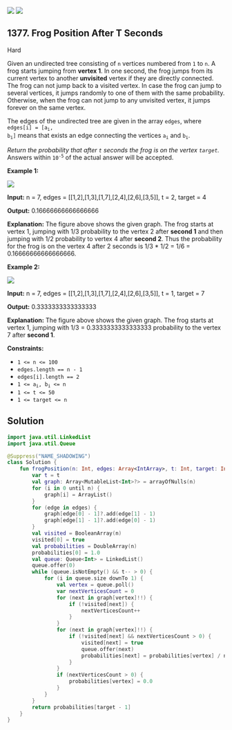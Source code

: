 [![](https://img.shields.io/github/stars/javadev/LeetCode-in-Kotlin?label=Stars&style=flat-square)](https://github.com/javadev/LeetCode-in-Kotlin)
[![](https://img.shields.io/github/forks/javadev/LeetCode-in-Kotlin?label=Fork%20me%20on%20GitHub%20&style=flat-square)](https://github.com/javadev/LeetCode-in-Kotlin/fork)

## 1377\. Frog Position After T Seconds

Hard

Given an undirected tree consisting of `n` vertices numbered from `1` to `n`. A frog starts jumping from **vertex 1**. In one second, the frog jumps from its current vertex to another **unvisited** vertex if they are directly connected. The frog can not jump back to a visited vertex. In case the frog can jump to several vertices, it jumps randomly to one of them with the same probability. Otherwise, when the frog can not jump to any unvisited vertex, it jumps forever on the same vertex.

The edges of the undirected tree are given in the array `edges`, where <code>edges[i] = [a<sub>i</sub>, b<sub>i</sub>]</code> means that exists an edge connecting the vertices <code>a<sub>i</sub></code> and <code>b<sub>i</sub></code>.

_Return the probability that after `t` seconds the frog is on the vertex `target`._ Answers within <code>10<sup>-5</sup></code> of the actual answer will be accepted.

**Example 1:**

![](https://assets.leetcode.com/uploads/2021/12/21/frog1.jpg)

**Input:** n = 7, edges = \[\[1,2],[1,3],[1,7],[2,4],[2,6],[3,5]], t = 2, target = 4

**Output:** 0.16666666666666666

**Explanation:** The figure above shows the given graph. The frog starts at vertex 1, jumping with 1/3 probability to the vertex 2 after **second 1** and then jumping with 1/2 probability to vertex 4 after **second 2**. Thus the probability for the frog is on the vertex 4 after 2 seconds is 1/3 \* 1/2 = 1/6 = 0.16666666666666666.

**Example 2:**

**![](https://assets.leetcode.com/uploads/2021/12/21/frog2.jpg)**

**Input:** n = 7, edges = \[\[1,2],[1,3],[1,7],[2,4],[2,6],[3,5]], t = 1, target = 7

**Output:** 0.3333333333333333

**Explanation:** The figure above shows the given graph. The frog starts at vertex 1, jumping with 1/3 = 0.3333333333333333 probability to the vertex 7 after **second 1**.

**Constraints:**

*   `1 <= n <= 100`
*   `edges.length == n - 1`
*   `edges[i].length == 2`
*   <code>1 <= a<sub>i</sub>, b<sub>i</sub> <= n</code>
*   `1 <= t <= 50`
*   `1 <= target <= n`

## Solution

```kotlin
import java.util.LinkedList
import java.util.Queue

@Suppress("NAME_SHADOWING")
class Solution {
    fun frogPosition(n: Int, edges: Array<IntArray>, t: Int, target: Int): Double {
        var t = t
        val graph: Array<MutableList<Int>?> = arrayOfNulls(n)
        for (i in 0 until n) {
            graph[i] = ArrayList()
        }
        for (edge in edges) {
            graph[edge[0] - 1]?.add(edge[1] - 1)
            graph[edge[1] - 1]?.add(edge[0] - 1)
        }
        val visited = BooleanArray(n)
        visited[0] = true
        val probabilities = DoubleArray(n)
        probabilities[0] = 1.0
        val queue: Queue<Int> = LinkedList()
        queue.offer(0)
        while (queue.isNotEmpty() && t-- > 0) {
            for (i in queue.size downTo 1) {
                val vertex = queue.poll()
                var nextVerticesCount = 0
                for (next in graph[vertex]!!) {
                    if (!visited[next]) {
                        nextVerticesCount++
                    }
                }
                for (next in graph[vertex]!!) {
                    if (!visited[next] && nextVerticesCount > 0) {
                        visited[next] = true
                        queue.offer(next)
                        probabilities[next] = probabilities[vertex] / nextVerticesCount
                    }
                }
                if (nextVerticesCount > 0) {
                    probabilities[vertex] = 0.0
                }
            }
        }
        return probabilities[target - 1]
    }
}
```